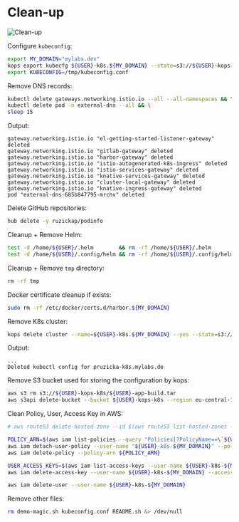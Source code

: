 # Clean-up

![Clean-up](https://raw.githubusercontent.com/aws-samples/eks-workshop/65b766c494a5b4f5420b2912d8373c4957163541/static/images/cleanup.svg?sanitize=true
"Clean-up")

Configure `kubeconfig`:

```bash
export MY_DOMAIN="mylabs.dev"
kops export kubecfg ${USER}-k8s.${MY_DOMAIN} --state=s3://${USER}-kops-k8s --kubeconfig /tmp/kubeconfig.conf
export KUBECONFIG=/tmp/kubeconfig.conf
```

Remove DNS records:

```bash
kubectl delete gateways.networking.istio.io --all --all-namespaces && \
kubectl delete pod -n external-dns --all && \
sleep 15
```

Output:

```text
gateway.networking.istio.io "el-getting-started-listener-gateway" deleted
gateway.networking.istio.io "gitlab-gateway" deleted
gateway.networking.istio.io "harbor-gateway" deleted
gateway.networking.istio.io "istio-autogenerated-k8s-ingress" deleted
gateway.networking.istio.io "istio-services-gateway" deleted
gateway.networking.istio.io "knative-services-gateway" deleted
gateway.networking.istio.io "cluster-local-gateway" deleted
gateway.networking.istio.io "knative-ingress-gateway" deleted
pod "external-dns-685b847795-mrchv" deleted
```

Delete GitHub repositories:

```bash
hub delete -y ruzickap/podinfo
```

Cleanup + Remove Helm:

```bash
test -d /home/${USER}/.helm        && rm -rf /home/${USER}/.helm
test -d /home/${USER}/.config/helm && rm -rf /home/${USER}/.config/helm
```

Cleanup + Remove `tmp` directory:

```bash
rm -rf tmp
```

Docker certificate cleanup if exists:

```bash
sudo rm -rf /etc/docker/certs.d/harbor.${MY_DOMAIN}
```

Remove K8s cluster:

```bash
kops delete cluster --name=${USER}-k8s.${MY_DOMAIN} --yes --state=s3://${USER}-kops-k8s
```

Output:

```text
...
Deleted kubectl config for pruzicka-k8s.mylabs.de
```

Remove S3 bucket used for storing the configuration by kops:

```bash
aws s3 rm s3://${USER}-kops-k8s/${USER}-app-build.tar
aws s3api delete-bucket --bucket ${USER}-kops-k8s --region eu-central-1
```

Clean Policy, User, Access Key in AWS:

```bash
# aws route53 delete-hosted-zone --id $(aws route53 list-hosted-zones --query "HostedZones[?Name==\`${MY_DOMAIN}.\`].Id" --output text)

POLICY_ARN=$(aws iam list-policies --query "Policies[?PolicyName==\`${USER}-k8s-${MY_DOMAIN}\`].{ARN:Arn}" --output text) && \
aws iam detach-user-policy --user-name "${USER}-k8s-${MY_DOMAIN}" --policy-arn ${POLICY_ARN} && \
aws iam delete-policy --policy-arn ${POLICY_ARN}

USER_ACCESS_KEYS=$(aws iam list-access-keys --user-name ${USER}-k8s-${MY_DOMAIN} --query "AccessKeyMetadata[].AccessKeyId" --output text) && \
aws iam delete-access-key --user-name ${USER}-k8s-${MY_DOMAIN} --access-key-id ${USER_ACCESS_KEYS}

aws iam delete-user --user-name ${USER}-k8s-${MY_DOMAIN}
```

Remove other files:

```bash
rm demo-magic.sh kubeconfig.conf README.sh &> /dev/null
```
